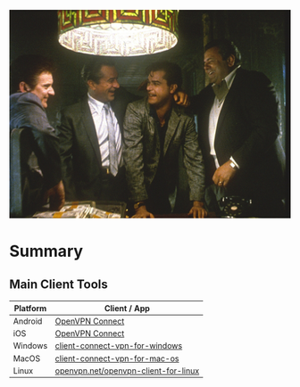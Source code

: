![./Goodfellas.jpg](./Goodfellas.jpg)


# Summary

## Main Client Tools
|Platform|Client / App|
|--|--|
|Android|[OpenVPN Connect](https://play.google.com/store/apps/details?id=net.openvpn.openvpn)|
|iOS|[OpenVPN Connect](https://itunes.apple.com/us/app/openvpn-connect/id590379981?mt=8)
|Windows|[client-connect-vpn-for-windows](https://openvpn.net/client-connect-vpn-for-windows/)|
|MacOS|[client-connect-vpn-for-mac-os](https://openvpn.net/client-connect-vpn-for-mac-os/)|
|Linux|[openvpn.net/openvpn-client-for-linux](https://openvpn.net/openvpn-client-for-linux/)|
